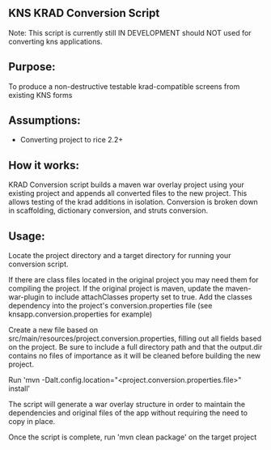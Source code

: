 KNS KRAD Conversion Script
---
Note: This script is currently still IN DEVELOPMENT should NOT used for converting kns applications.

Purpose:
---
To produce a non-destructive testable krad-compatible screens from existing KNS forms

Assumptions:
---
- Converting project to rice 2.2+

How it works:
---
KRAD Conversion script builds a maven war overlay project using your existing project and appends all converted files to the
new project.  This allows testing of the krad additions in isolation.  Conversion is broken down in scaffolding, dictionary
conversion, and struts conversion.


Usage:
---

Locate the project directory and a target directory for running your conversion script.

If there are class files located in the original project you may need them for compiling the project.  If the original
project is maven, update the maven-war-plugin to include attachClasses property set to true.  Add the classes dependency
into the project's conversion.properties file (see knsapp.conversion.properties for example)

Create a new file based on src/main/resources/project.conversion.properties, filling out all fields based on the project.
Be sure to include a full directory path and that the output.dir contains no files of importance as it will be cleaned
before building the new project.

Run 'mvn -Dalt.config.location="<project.conversion.properties.file>" install'

The script will generate a war overlay structure in order to maintain the dependencies and original files of the app
without requiring the need to copy in place.

Once the script is complete, run 'mvn clean package' on the target project


